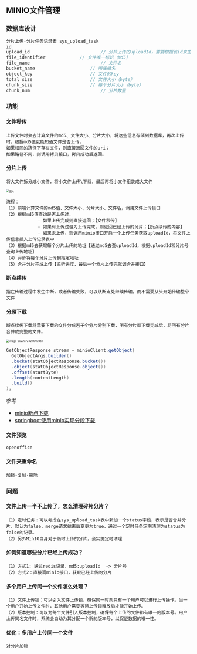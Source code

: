 ## MINIO文件管理

### 数据库设计

```java
分片上传-分片任务记录表 sys_upload_task
id 
upload_id							// 分片上传的uploadId，需要根据该id来生成每个分片上传的地址
file_identifier				// 文件唯一标识（md5）
file_name							// 文件名
bucket_name						// 所属桶名
object_key						// 文件的key
total_size						// 文件大小（byte）
chunk_size						// 每个分片大小（byte）
chunk_num							// 分片数量
```

### 功能

#### 文件秒传

```
上传文件时会去计算文件的md5、文件大小、分片大小，将这些信息存储到数据库，再次上传时，根据md5值就能知道文件是否上传，
如果相同的路径下存在文件，则直接返回文件的uri；
如果路径不同，则调用拷贝接口，拷贝成功后返回。
```

#### 分片上传

```
将大文件拆分成小文件，将小文件上传\下载，最后再将小文件组装成大文件
```

<img src="https://cdn.jsdelivr.net/gh/iamk123/typora@main/uPic/2023/08/03/20055016910643501691064350082DqOU1Q-640.png" alt="图片" style="zoom:50%;" />

```
流程：
（1）前端计算文件的md5值、文件大小、分片大小、文件名，调用文件上传接口
（2）根据md5值查询是否上传过，
			- 如果上传完成则直接返回；【文件秒传】
			- 如果有上传过但为上传完成，则返回已经上传的分片；【断点续传的内容】
			- 如果未上传，则调用minio接口开启一个上传任务获取uploadId，将文件上传信息插入上传记录表中
（3）根据md5去获取每个分片上传的地址【通过md5去查uploadId，根据uploadId和分片号查询上传地址】
（4）异步将每个分片上传到指定地址
（5）合并分片完成上传【监听进度，最后一个分片上传完就调合并接口】
```

#### 断点续传

```
指在传输过程中发生中断，或者传输失败，可以从断点处继续传输，而不需要从头开始传输整个文件
```

#### 分段下载

```
断点续传下载将需要下载的文件分成若干个分片分别下载，所有分片都下载完成后，将所有分片合并成完整的文件。
```

<img src="https://cdn.jsdelivr.net/gh/iamk123/typora@main/uPic/2023/08/04/213943169115638316911563833938akdFF-image-20220724211002451.png" alt="image-20220724211002451" style="zoom:50%;" />

```java
GetObjectResponse stream = minioClient.getObject(
  GetObjectArgs.builder()
  .bucket(statObjectResponse.bucket())
  .object(statObjectResponse.object())
  .offset(startByte)
  .length(contentLength)
  .build()
); 
```

参考

-   [minio断点下载](https://java.isture.com/arch/minio/minio-breakpoint-downloading.html#_3-%E6%96%AD%E7%82%B9%E4%B8%8B%E8%BD%BD)
-   [springboot使用minio实现分段下载](https://www.bilibili.com/read/cv21016230/)



#### 文件预览

```
openoffice
```

#### 文件夹重命名

```
加锁-复制-删除
```



### 问题

#### 文件上传一半不上传了，怎么清理碎片分片？

```
（1）定时任务：可以考虑在sys_upload_task表中新加一个status字段，表示是否合并分片，默认为false，merge请求结束后变更为true，通过一个定时任务定期清理为status为false的记录。
（2）另外MinIO自身对于临时上传的分片，会实施定时清理
```

#### 如何知道哪些分片已经上传成功？

```
（1）方式1: 通过redis记录，md5:uploadId  -> 分片号
（2）方式2：直接调minio接口，获取已经上传的分片
```

#### 多个用户上传同一个文件怎么处理？

```
（1）文件上传锁：可以引入文件上传锁，确保同一时刻只有一个用户可以进行上传操作。当一个用户开始上传文件时，其他用户需要等待上传锁释放后才能开始上传。
（2）版本控制：可以为每个文件引入版本控制，确保每个上传的文件都有唯一的版本号。用户上传同名文件时，系统会自动为其分配一个新的版本号，以保证数据的唯一性。
```

#### 优化：多用户上传同一个文件

```
对分片加锁
```

